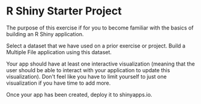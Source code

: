 # R Shiny Starter Project

The purpose of this exercise if for you to become familiar with the basics of building an R Shiny application.

Select a dataset that we have used on a prior exercise or project. Build a Multiple File application using this dataset.

Your app should have at least one interactive visualization (meaning that the user should be able to interact with your application to update this visualization). Don't feel like you have to limit yourself to just one visualization if you have time to add more.

Once your app has been created, deploy it to shinyapps.io.
